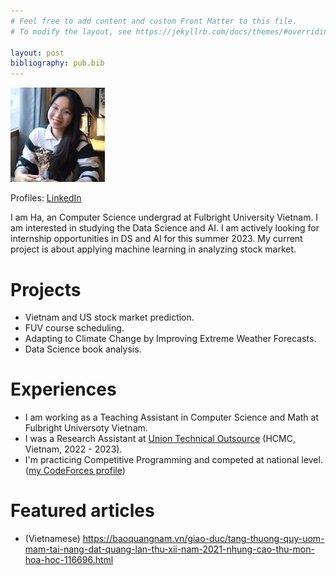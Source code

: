 ```yaml
---
# Feel free to add content and custom Front Matter to this file.
# To modify the layout, see https://jekyllrb.com/docs/themes/#overriding-theme-defaults

layout: post
bibliography: pub.bib
---
```


<img src='assets/ha-avatar.jpg' width="30%">

Profiles: [LinkedIn](https://www.linkedin.com/in/hale30/)

I am Ha, an Computer Science undergrad at Fulbright University Vietnam. I am interested in studying the Data Science and AI. I am actively looking for internship opportunities in DS and AI for this summer 2023. My current project is about applying machine learning in analyzing stock market.

# Projects
- Vietnam and US stock market prediction.
- FUV course scheduling.
- Adapting to Climate Change by Improving Extreme Weather Forecasts.
- Data Science book analysis.

# Experiences
- I am working as a Teaching Assistant in Computer Science and Math at Fulbright Universoty Vietnam. 
- I was a Research Assistant at [Union Technical Outsource](https://utovn.com.au/) (HCMC, Vietnam, 2022 - 2023).
- I'm practicing Competitive Programming and competed at national level. ([my CodeForces profile](https://codeforces.com/profile/minnnnnn))

# Featured articles
- (Vietnamese) https://baoquangnam.vn/giao-duc/tang-thuong-quy-uom-mam-tai-nang-dat-quang-lan-thu-xii-nam-2021-nhung-cao-thu-mon-hoa-hoc-116696.html
